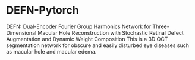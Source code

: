 # DEFN-Pytorch
DEFN: Dual-Encoder Fourier Group Harmonics Network for Three-Dimensional Macular Hole Reconstruction with Stochastic Retinal Defect Augmentation and Dynamic Weight Composition 
This is a 3D OCT segmentation network for obscure and easily disturbed eye diseases such as macular hole and macular edema.
